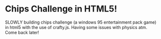 # Chips Challenge in HTML5!

SLOWLY building chips challenge (a windows 95 entertainment pack game) in html5 with the use of crafty.js. Having some issues with physics atm. Come back later!
